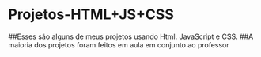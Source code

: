 # Projetos-HTML+JS+CSS

##Esses são alguns de meus projetos usando Html. JavaScript e CSS.
##A maioria dos projetos foram feitos em aula em conjunto ao professor
